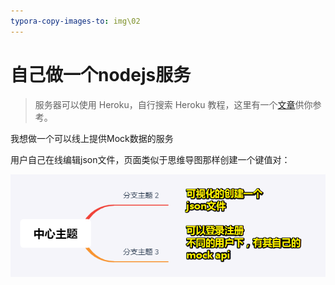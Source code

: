 ```yaml
---
typora-copy-images-to: img\02
---
```


# 自己做一个nodejs服务

> 服务器可以使用 Heroku，自行搜索 Heroku 教程，这里有一个[文章](http://zouzeir.xyz/2017/05/27/在Heroku-上部署Node-js-应用/)供你参考。

我想做一个可以线上提供Mock数据的服务

用户自己在线编辑json文件，页面类似于思维导图那样创建一个键值对：

![1559114470737](img/02/1559114470737.png)





